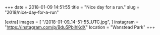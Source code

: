 +++
date = 2018-01-09 14:51:55
title = "Nice day for a run."
slug = "2018/nice-day-for-a-run"

[extra]
images = [
    "/2018-01-09_14-51-55_UTC.jpg",
]
instagram = "https://instagram.com/p/Bdu5PbihKdX"
location = "Wanstead Park"
+++

